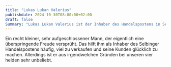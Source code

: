 ```yaml
---
title: "Lukas Lukan Valerius"
publishdate: 2024-10-30T08:00:00+02:00
draft: false
Summary: "Lukas Lukan Valerius ist der Inhaber des Handelspostens in Selbingen."
---
```

Ein recht kleiner, sehr aufgeschlossener Mann, der eigentlich eine überspringende Freude versprüht. Das hilft ihm als Inhaber des Selbinger Handelspostens häufig, viel zu verkaufen und seine Kunden glücklich zu machen. Allerdings ist er aus irgendwelchen Gründen bei unseren vier helden sehr unbeliebt.
